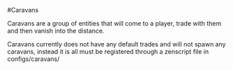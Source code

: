 #Caravans

Caravans are a group of entities that will come to a player, trade with them and then vanish into the distance.

Caravans currently does not have any default trades and will not spawn any caravans, instead it is all must be registered through a zenscript file in configs/caravans/<script>.zs

This requires CraftTweaker and MTLib to be installed.
Information on how to add content through CraftTweaker can be found [here](https://github.com/primetoxinz/Caravans/wiki)

